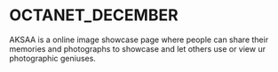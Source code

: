 # OCTANET_DECEMBER
AKSAA is a online image showcase page where people can share their memories and photographs to showcase and let others use or view ur photographic geniuses.
